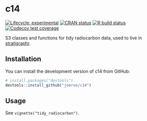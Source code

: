 # c14

<!-- badges: start -->
[![Lifecycle: experimental](https://img.shields.io/badge/lifecycle-experimental-orange.svg)](https://www.tidyverse.org/lifecycle/#experimental)
[![CRAN status](https://www.r-pkg.org/badges/version/c14)](https://CRAN.R-project.org/package=c14)
[![R build status](https://github.com/joeroe/c14/workflows/R-CMD-check/badge.svg)](https://github.com/joeroe/c14/actions)
[![Codecov test coverage](https://codecov.io/gh/joeroe/c14/branch/master/graph/badge.svg)](https://codecov.io/gh/joeroe/c14?branch=master)
<!-- badges: end -->

S3 classes and functions for tidy radiocarbon data, used to live in [stratigraphr](https://github.com/joeroe/stratigraphr).

## Installation

You can install the development version of c14 from GitHub:

```r
# install.packages("devtools")
devtools::install_github("joeroe/c14")
```

## Usage

See `vignette("tidy_radiocarbon")`.
